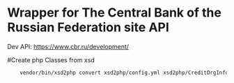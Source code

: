 # Wrapper for The Central Bank of the Russian Federation site API

Dev API: https://www.cbr.ru/development/


#Create php Classes from xsd 

```bash
    vendor/bin/xsd2php convert xsd2php/config.yml xsd2php/CreditOrgInfoService/*.xsd
```